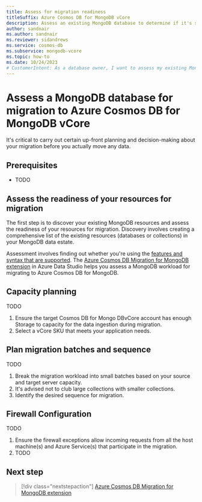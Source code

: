 ```yaml
---
title: Assess for migration readiness
titleSuffix: Azure Cosmos DB for MongoDB vCore
description: Assess an existing MongoDB database to determine if it's suitable for migration to Azure Cosmos DB for MongoDB vCore.
author: sandnair
ms.author: sandnair
ms.reviewer: sidandrews
ms.service: cosmos-db
ms.subservice: mongodb-vcore
ms.topic: how-to
ms.date: 10/24/2023
# CustomerIntent: As a database owner, I want to assess my existing MongoDB database so that I can ensure that I can migrate to Azure Cosmos DB for MongoDB vCore.
---
```


# Assess a MongoDB database for migration to Azure Cosmos DB for MongoDB vCore

It's critical to carry out certain up-front planning and decision-making about your migration before you actually move any data.

## Prerequisites

- TODO

## Assess the readiness of your resources for migration

The first step is to discover your existing MongoDB resources and assess the readiness of your resources for migration. Discovery involves creating a comprehensive list of the existing resources (databases or collections) in your MongoDB data estate.

Assessment involves finding out whether you're using the [features and syntax that are supported](./compatibility.md). The [Azure Cosmos DB Migration for MongoDB extension](/azure-data-studio/extensions/database-migration-for-mongo-extension) in Azure Data Studio helps you assess a MongoDB workload for migrating to Azure Cosmos DB for MongoDB.

## Capacity planning

TODO

1. Ensure the target Cosmos DB for Mongo DBvCore account has enough Storage to capacity for the data ingestion during migration.
1. Select a vCore SKU that meets your application needs.

## Plan migration batches and sequence

TODO

1. Break the migration workload into small batches based on your source and target server capacity.
1. It's advised not to club large collections with smaller collections.
1. Identify the desired sequence for migration.

## Firewall Configuration

TODO

1. Ensure the firewall exceptions allow incoming requests from all the host machine(s) and Azure Service(s) that participate in the migration.
1. TODO

## Next step

> [!div class="nextstepaction"]
> [Azure Cosmos DB Migration for MongoDB extension](/azure-data-studio/extensions/database-migration-for-mongo-extension)
